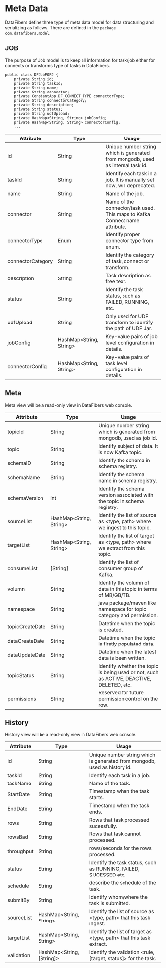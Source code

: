 # Meta Data
DataFibers define three type of meta data model for data structuring and serializing as follows. There are defined in the ```package com.datafibers.model```.
## JOB
The purpose of Job model is to keep all information for task/job either for connects or transforms type of tasks in DataFibers.

    public class DFJobPOPJ {
        private String id; 
        private String taskId;
        private String name;
        private String connector; 
        private ConstantApp.DF_CONNECT_TYPE connectorType; 
        private String connectorCategory;
        private String description; 
        private String status; 
        private String udfUpload;
        private HashMap<String, String> jobConfig; 
        private HashMap<String, String> connectorConfig; 
        ...

| Attribute | Type| Usage |
| -- | -- | -- |
| id | String | Unique number string which is generated from mongodb, used as internal task id. |
| taskId | String | Identify each task in a job. It is manually set now, will deprecated. |
| name | String | Name of the job. |
| connector | String | Name of the connector/task used. This maps to Kafka Connect name attribute. |
| connectorType | Enum | Identify proper connector type from enum. |
| connectorCategory | String | Identify the category of task, connect or transform. |
| description | String | Task description as free text.|
| status | String | Identify the task status, such as FAILED, RUNNING, etc. |
| udfUpload | String | Only used for UDF transform to identify the path of UDF Jar. |
| jobConfig | HashMap<String, String>  | Key-value pairs of job level configuration in details. |
| connectorConfig | HashMap<String, String>  | Key-value pairs of task level configuration in details. |


## Meta
Meta view will be a read-only view in DataFibers web console.

| Attribute | Type| Usage |
| -- | -- | -- |
| topicId | String | Unique number string which is generated from mongodb, used as job id. |
| topic | String | Identify subject of data. It is now Kafka topic. |
| schemaID | String | Identify the schema in schema registry. |
| schemaName | String | Identify the schema name in schema registry. |
| schemaVersion | int | Identify the schema version associated with the topic in schema registry. |
| sourceList | HashMap<String, String> | Identify the list of source as <type, path> where we ingest to this topic. |
| targetList | HashMap<String, String> | Identify the list of target as <type, path> where we extract from this topic. |
| consumeList | [String] | Identify the list of consumer group of Kafka. |
| volumn | String | Identify the volumn of data in this topic in terms of MB/GB/TB. |
| namespace | String | java package/maven like namespace for topic category and permission. |
| topicCreateDate | String  | Datetime when the topic is created. |
| dataCreateDate | String  | Datetime when the topic is firstly populated data. |
| dataUpdateDate | String  | Datetime when the latest data is been written. |
| topicStatus | String  | Identify whether the topic is being used or not, such as ACTIVE, DEACTIVE, DELETED, etc. |
| permissions | String  | Reserved for future permission control on the row. |

## History
History view will be a read-only view in DataFibers web console.

| Attribute | Type| Usage |
| -- | -- | -- |
| id | String | Unique number string which is generated from mongodb, used as history id. |
| taskId | String | Identify each task in a job. |
| taskName | String | Name of the task. |
| StartDate | String | Timestamp when the task starts. |
| EndDate | String | Timestamp when the task ends. |
| rows | String | Rows that task processed sucessfully. |
| rowsBad | String | Rows that task cannot processed. |
| throughput | String | rows/seconds for the rows processed. |
| status | String | Identify the task status, such as RUNNING, FAILED, SUCESSED etc. |
| schedule | String | describe the schedule of the task. |
| submitBy | String | Identify whom/where the task is submitted. |
| sourceList | HashMap<String, String> | Identify the list of source as <type, path> that this task ingest. |
| targetList | HashMap<String, String> | Identify the list of target as <type, path> that this task extract. |
| validation | HashMap<String, [String]> | Identify the validation <rule, [target, status]> for the task. |